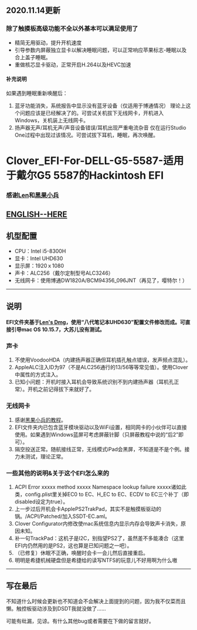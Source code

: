 ## 2020.11.14更新
### 除了触摸板高级功能不全以外基本可以满足使用了
* 精简无用驱动，提升开机速度
* 引导参数内屏蔽独立显卡以解决睡眠问题，可以正常响应苹果标志-睡眠以及合上盖子睡眠。
* 重做核芯显卡驱动，正常开启H.264以及HEVC加速


#### 补充说明

如果遇到睡眠重新唤醒后：
1. 蓝牙功能消失，系统报告中显示没有蓝牙设备（仅适用于博通情况）
      理论上这个问题应该是已经解决了的。可尝试关机拔下无线网卡，开机进入Windows，关机装上无线网卡。
2. 扬声器无声/耳机无声/声音设备错误/耳机出现严重电流杂音
      仅在运行Studio One过程中出现过该情况。可尝试拔下耳机，睡眠，再次唤醒。
      

# Clover_EFI-For-DELL-G5-5587-适用于戴尔G5 5587的Hackintosh EFI


### 感谢[Len](http://i.pcbeta.com/space-uid-4532202.html)和[黑果小兵](https://daliansky.net)


## [ENGLISH--HERE](https://github.com/Sosueyakiko/Clover_EFI-For-DELL-G5-5587/blob/master/README-ENG.md)


## 机型配置
* CPU：Intel i5-8300H
* 显卡：Intel UHD630
* 显示屏：1920ｘ1080
* 声卡：ALC256（戴尔定制型号ALC3246）
* 无线网卡：使用博通DW1820A/BCM94356_096JNT（再见了，嘤特尔！）

----

## 说明
#### EFI文件夹基于[Len's Dmg](http://bbs.pcbeta.com/viewthread-1858946-1-1.html)，使用“八代笔记本UHD630”配置文件修改而成。可直接引导mac OS 10.15.7，大苏儿没有测试。


### 声卡
1. 不使用VoodooHDA（内建扬声器正确但耳机插孔触点错误，发声频点混乱）。
2. AppleALC注入ID为97（不是ALC256通行的13/56等等常见值）。使用Clover中属性的方式注入。
3. 已知小问题：开机时接入耳机会导致系统识别不到内建扬声器（耳机孔正常）。开机之前记得拔下来就好了。
   
   
### 无线网卡
1. 感谢[黑果小兵的教程](https://blog.daliansky.net/DW1820A_BCM94350ZAE-driver-inserts-the-correct-posture.html)。
2. EFI文件夹内已包含蓝牙模块驱动以及WiFi设置，相同网卡的小伙伴可以直接使用。如果遇到Windows蓝屏可考虑屏蔽针脚（只屏蔽教程中说的“后2”即可）。
3. 隔空投送正常。随航接线正常，无线模式iPad会黑屏，不知道是不是个例。接力未测试，理论正常。


### 一些其他的说明&关于这个EFI怎么来的
1. ACPI Error xxxxx method xxxxx Namespace lookup failure xxxxx诸如此类，config.plist里关掉EC0 to EC、H_EC to EC、ECDV to EC三个补丁（即disabled设定为true）。
2. 上一步过后开机会卡ApplePS2TrakPad，其实不是触摸板驱动的锅。/ACPI/Patched/加入SSDT-EC.aml。
3. Clover Configurator内修改使mac系统信息内显示内存会导致声卡消失，原因未知。
4. 补一句TrackPad：这机子是I2C，别指望PS2了，虽然差不多能凑合（这里EFI内仍然用的是PS2，这也算是已知问题之一吧）。
5. （已修复）休眠不正确，唤醒时会卡一会儿然后直接重启。
6. 明明是希捷机械硬盘但是希捷给的读写NTFS的玩意儿不好用啊为什么嗷


----


## 写在最后
不知道什么时候会更新也不知道会不会解决上面提到的问题，因为我不仅菜而且懒。触控板驱动涉及到DSDT我就没做了……

可能有纰漏，见谅。有什么其他bug或者需要在下做的留言就好。
